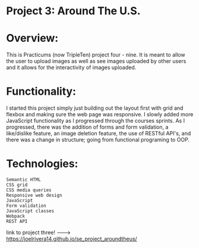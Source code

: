 # Project 3: Around The U.S.

# Overview:

This is Practicums (now TripleTen) project four - nine. It is meant to allow the user to upload images as well as see images uploaded by other users and it allows for the interactivity of images uploaded.

# Functionality:

I started this project simply just building out the layout first with grid and flexbox and making sure the web page was responsive. I slowly added more JavaScript functionality as I progressed through the courses sprints. As I progressed, there was the addition of forms and form validation, a like/dislike feature, an image deletion feature, the use of RESTful API's, and there was a change in structure; going from functional programing to OOP.

# Technologies:

    Semantic HTML
    CSS grid
    CSS media queries
    Responsive web design
    JavaScript
    Form validation
    JavaScript classes
    Webpack
    REST API

link to project three! ---> https://joelrivera14.github.io/se_project_aroundtheus/
